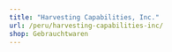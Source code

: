 ```yaml
---
title: "Harvesting Capabilities, Inc."
url: /peru/harvesting-capabilities-inc/
shop: Gebrauchtwaren
---
```

